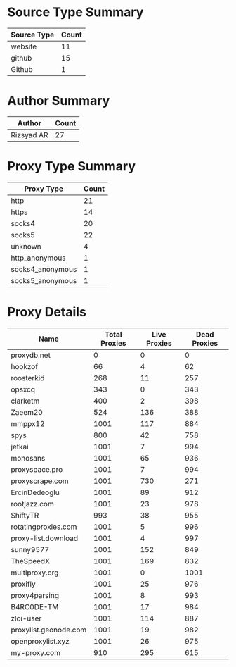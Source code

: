 # Source Type Summary

| Source Type | Count |
|-------------|-------|
| website | 11 |
| github | 15 |
| Github | 1 |


# Author Summary

| Author | Count |
|--------|-------|
| Rizsyad AR | 27 |


# Proxy Type Summary

| Proxy Type | Count |
|------------|-------|
| http | 21 |
| https | 14 |
| socks4 | 20 |
| socks5 | 22 |
| unknown | 4 |
| http_anonymous | 1 |
| socks4_anonymous | 1 |
| socks5_anonymous | 1 |


# Proxy Details

| Name | Total Proxies | Live Proxies | Dead Proxies |
|------|---------------|--------------|---------------|
| proxydb.net | 0 | 0 | 0 |
| hookzof | 66 | 4 | 62 |
| roosterkid | 268 | 11 | 257 |
| opsxcq | 343 | 0 | 343 |
| clarketm | 400 | 2 | 398 |
| Zaeem20 | 524 | 136 | 388 |
| mmppx12 | 1001 | 117 | 884 |
| spys | 800 | 42 | 758 |
| jetkai | 1001 | 7 | 994 |
| monosans | 1001 | 65 | 936 |
| proxyspace.pro | 1001 | 7 | 994 |
| proxyscrape.com | 1001 | 730 | 271 |
| ErcinDedeoglu | 1001 | 89 | 912 |
| rootjazz.com | 1001 | 23 | 978 |
| ShiftyTR | 993 | 38 | 955 |
| rotatingproxies.com | 1001 | 5 | 996 |
| proxy-list.download | 1001 | 4 | 997 |
| sunny9577 | 1001 | 152 | 849 |
| TheSpeedX | 1001 | 169 | 832 |
| multiproxy.org | 1001 | 0 | 1001 |
| proxifly | 1001 | 25 | 976 |
| proxy4parsing | 1001 | 8 | 993 |
| B4RC0DE-TM | 1001 | 17 | 984 |
| zloi-user | 1001 | 114 | 887 |
| proxylist.geonode.com | 1001 | 19 | 982 |
| openproxylist.xyz | 1001 | 26 | 975 |
| my-proxy.com | 910 | 295 | 615 |
